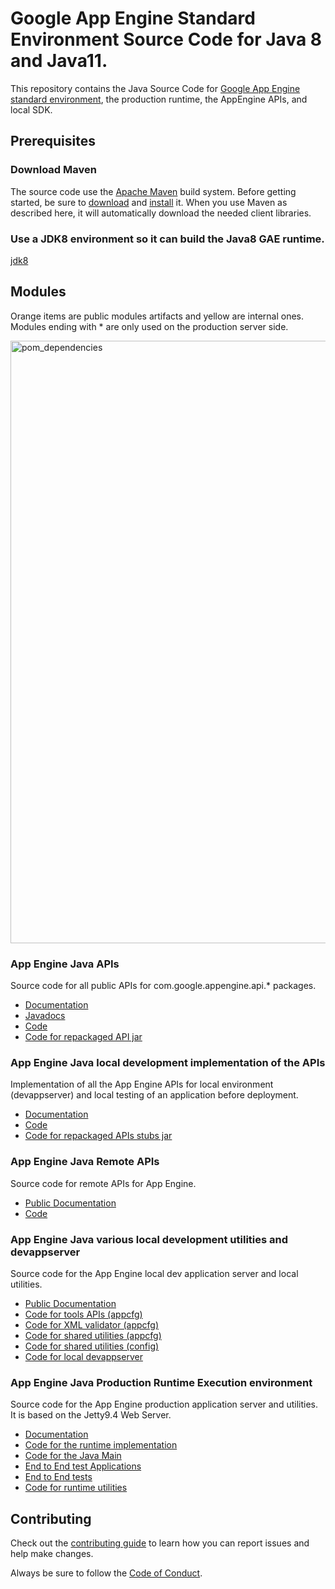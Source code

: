 <!--
 Copyright 2021 Google LLC

 Licensed under the Apache License, Version 2.0 (the "License");
 you may not use this file except in compliance with the License.
 You may obtain a copy of the License at

     https://www.apache.org/licenses/LICENSE-2.0

 Unless required by applicable law or agreed to in writing, software
 distributed under the License is distributed on an "AS IS" BASIS,
 WITHOUT WARRANTIES OR CONDITIONS OF ANY KIND, either express or implied.
 See the License for the specific language governing permissions and
 limitations under the License.
-->

# Google App Engine Standard Environment Source Code for Java 8 and Java11.


This repository contains the Java Source Code for [Google App Engine
standard environment][ae-docs], the production runtime, the AppEngine APIs, and local SDK.

[ae-docs]: https://cloud.google.com/appengine/docs/standard/java

## Prerequisites

### Download Maven

The source code use the [Apache Maven][maven] build system. Before getting
started, be sure to [download][maven-download] and [install][maven-install] it.
When you use Maven as described here, it will automatically download the needed
client libraries.

[maven]: https://maven.apache.org
[maven-download]: https://maven.apache.org/download.cgi
[maven-install]: https://maven.apache.org/install.html

### Use a JDK8 environment so it can build the Java8 GAE runtime.

[jdk8](https://adoptium.net/)

## Modules

Orange items are public modules artifacts and yellow are internal ones.
Modules ending with * are only used on the production server side.

<img width="964" alt="pom_dependencies" src="https://github.com/GoogleCloudPlatform/appengine-java-standard/blob/main/pom%20dependencies.png">

### App Engine Java APIs

Source code for all public APIs for com.google.appengine.api.* packages.

- [Documentation][ae-docs]
- [Javadocs](https://cloud.google.com/appengine/docs/standard/java/javadoc)
- [Code](https://github.com/GoogleCloudPlatform/appengine-java-standard/tree/master/api)
- [Code for repackaged API jar](https://github.com/GoogleCloudPlatform/appengine-java-standard/tree/master/appengine-api-1.0-sdk)


### App Engine Java local development implementation of the APIs

Implementation of all the App Engine APIs for local environment (devappserver)
and local testing of an application before deployment.

- [Documentation][ae-docs]
- [Code](https://github.com/GoogleCloudPlatform/appengine-java-standard/tree/master/api_dev)
- [Code for repackaged APIs stubs jar](https://github.com/GoogleCloudPlatform/appengine-java-standard/tree/master/appengine-api-stubs)


### App Engine Java Remote APIs

Source code for remote APIs for App Engine.

- [Public Documentation](https://cloud.google.com/appengine/docs/standard/java/tools/remoteapi)
- [Code](https://github.com/GoogleCloudPlatform/appengine-java-standard/tree/master/remoteapi)

### App Engine Java various local development utilities and devappserver

Source code for the App Engine local dev application server and local utilities.

- [Public Documentation](https://cloud.google.com/appengine/docs/standard/java/tools/using-local-server)
- [Code for tools APIs (appcfg)](https://github.com/GoogleCloudPlatform/appengine-java-standard/tree/master/lib/tools_api)
- [Code for XML validator (appcfg)](https://github.com/GoogleCloudPlatform/appengine-java-standard/tree/master/lib/xml_validator)
- [Code for shared utilities (appcfg)](https://github.com/GoogleCloudPlatform/appengine-java-standard/tree/master/shared_sdk)
- [Code for shared utilities (config)](https://github.com/GoogleCloudPlatform/appengine-java-standard/tree/master/utils)
- [Code for local devappserver](https://github.com/GoogleCloudPlatform/appengine-java-standard/tree/master/runtime/local)

### App Engine Java Production Runtime Execution environment

Source code for the App Engine production application server and utilities. It is based on the Jetty9.4 Web Server.

- [Documentation][ae-docs]
- [Code for the runtime implementation](https://github.com/GoogleCloudPlatform/appengine-java-standard/tree/master/runtime/impl)
- [Code for the Java Main](https://github.com/GoogleCloudPlatform/appengine-java-standard/tree/master/runtime/main)
- [End to End test Applications](https://github.com/GoogleCloudPlatform/appengine-java-standard/tree/master/runtime/testapps)
- [End to End tests](https://github.com/GoogleCloudPlatform/appengine-java-standard/tree/master/runtime/test)
- [Code for runtime utilities](https://github.com/GoogleCloudPlatform/appengine-java-standard/tree/master/runtime/util)

## Contributing

Check out the [contributing guide](CONTRIBUTING.md) to learn how you can report issues and help make changes.

Always be sure to follow the [Code of Conduct](CODE_OF_CONDUCT.md).


